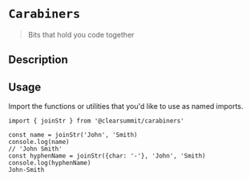 # `Carabiners`

> Bits that hold you code together 

## Description



## Usage
Import the functions or utilities that you'd like to use as named imports.

```
import { joinStr } from '@clearsummit/carabiners'

const name = joinStr('John', 'Smith)
console.log(name)
// 'John Smith'
const hyphenName = joinStr({char: '-'}, 'John', 'Smith)
console.log(hyphenName)
John-Smith
```
